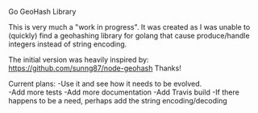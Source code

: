 Go GeoHash Library

This is very much a "work in progress".  It was created as I was unable to (quickly) find a geohashing library for golang 
that cause produce/handle integers instead of string encoding.

The initial version was heavily inspired by: https://github.com/sunng87/node-geohash  Thanks!

Current plans:
-Use it and see how it needs to be evolved.  
-Add more tests
-Add more documentation
-Add Travis build
-If there happens to be a need, perhaps add the string encoding/decoding
